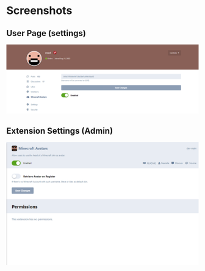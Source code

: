 # Screenshots

## User Page (settings)

![user settings page](ss_1.png)

## Extension Settings (Admin)

![extension settings admin](ss_2.png)
